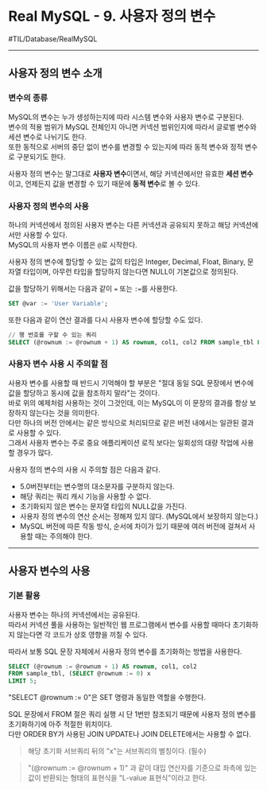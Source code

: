 # Real MySQL - 9. 사용자 정의 변수
#TIL/Database/RealMySQL

---

## 사용자 정의 변수 소개

### 변수의 종류

MySQL의 변수는 누가 생성하는지에 따라 시스템 변수와 사용자 변수로 구분된다.  
변수의 적용 범위가 MySQL 전체인지 아니면 커넥션 범위인지에 따라서 글로벌 변수와 세션 변수로 나뉘기도 한다.  
또한 동적으로 서버의 중단 없이 변수를 변경할 수 있는지에 따라 동적 변수와 정적 변수로 구분되기도 한다.  

사용자 정의 변수는 말그대로 **사용자 변수**이면서, 해당 커넥션에서만 유효한 **세션 변수**이고, 언제든지 값을 변경할 수 있기 때문에 **동적 변수**로 볼 수 있다.  


### 사용자 정의 변수의 사용

하나의 커넥션에서 정의된 사용자 변수는 다른 커넥션과 공유되지 못하고 해당 커넥션에서만 사용할 수 있다.  
MySQL의 사용자 변수 이름은 `@`로 시작한다.  

사용자 정의 변수에 할당할 수 있는 값의 타입은 Integer, Decimal, Float, Binary, 문자열 타입이며, 아무런 타입을 할당하지 않는다면 NULL이 기본값으로 정의된다.  

값을 할당하기 위해서는 다음과 같이 `=` 또는 `:=`를 사용한다.  

```sql
SET @var := 'User Variable';
```

또한 다음과 같이 연산 결과를 다시 사용자 변수에 할당할 수도 있다.  

```sql
// 행 번호를 구할 수 있는 쿼리
SELECT (@rownum := @rownum + 1) AS rownum, col1, col2 FROM sample_tbl LIMIT 5;
```


### 사용자 변수 사용 시 주의할 점

사용자 변수를 사용할 때 반드시 기억해야 할 부분은 "절대 동일 SQL 문장에서 변수에 값을 할당하고 동시에 값을 참조하지 말라"는 것이다.  
바로 위의 예제처럼 사용하는 것이 그것인데, 이는 MySQL이 이 문장의 결과를 항상 보장하지 않는다는 것을 의미한다.  
다만 하나의 버전 안에서는 같은 방식으로 처리되므로 같은 버전 내에서는 일관된 결과로 사용할 수 있다.  
그래서 사용자 변수는 주로 중요 애플리케이션 로직 보다는 일회성의 대량 작업에 사용할 경우가 많다.  

사용자 정의 변수의 사용 시 주의할 점은 다음과 같다.  

- 5.0버전부터는 변수명의 대소문자를 구분하지 않는다.
- 해당 쿼리는 쿼리 캐시 기능을 사용할 수 없다.
- 초기화되지 않은 변수는 문자열 타입의 NULL값을 가진다.
- 사용자 정의 변수의 연산 순서는 정해져 있지 않다. (MySQL에서 보장하지 않는다.)
- MySQL 버전에 따른 작동 방식, 순서에 차이가 있기 때문에 여러 버전에 걸쳐서 사용할 때는 주의해야 한다.

---

## 사용자 변수의 사용

### 기본 활용

사용자 변수는 하나의 커넥션에서는 공유된다.  
따라서 커넥션 풀을 사용하는 일반적인 웹 프로그램에서 변수를 사용할 때마다 초기화하지 않는다면 각 코드가 상호 영향을 끼칠 수 있다.  

따라서 보통 SQL 문장 자체에서 사용자 정의 변수를 초기화하는 방법을 사용한다.  

```sql
SELECT (@rownum := @rownum + 1) AS rownum, col1, col2 
FROM sample_tbl, (SELECT @rownum := 0) x
LIMIT 5;
```

"SELECT @rownum := 0"은 SET 명령과 동일한 역할을 수행한다.  

SQL 문장에서 FROM 절은 쿼리 실행 시 단 1번만 참조되기 때문에 사용자 정의 변수를 초기화하기에 아주 적절한 위치이다.  
다만 ORDER BY가 사용된 JOIN UPDATE나 JOIN DELETE에서는 사용할 수 없다.  

> 해당 초기화 서브쿼리 뒤의 "x"는 서브쿼리의 별칭이다. (필수)

> "(@rownum := @rownum + 1)" 과 같이 대입 연산자를 기준으로 좌측에 있는 값이 반환되는 형태의 표현식을 "L-value 표현식"이라고 한다.


























